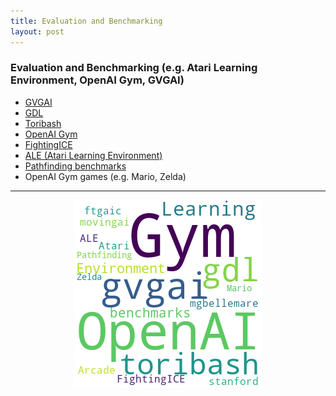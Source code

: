```yaml
---
title: Evaluation and Benchmarking 
layout: post
---
```


### Evaluation and Benchmarking (e.g. Atari Learning Environment, OpenAI Gym, GVGAI)

* <a href='http://www.gvgai.net/'>GVGAI</a>
* <a href='http://games.stanford.edu/games/gdl.html/'>GDL</a>
* <a href='https://www.toribash.com/'>Toribash</a>
* <a href='https://gym.openai.com/'>OpenAI Gym</a>
* <a href='http://www.ice.ci.ritsumei.ac.jp/~ftgaic/index-2.html/'>FightingICE</a>
* <a href='https://github.com/mgbellemare/Arcade-Learning-Environment/'>ALE (Atari Learning Environment)</a>
* <a href='http://movingai.com/benchmarks/'>Pathfinding benchmarks</a>
* OpenAI Gym games (e.g. Mario, Zelda)

<hr><center><img src='assets/png/q11-wordcloud.png' /></center>